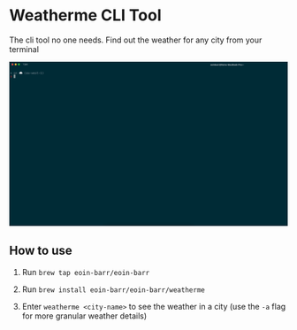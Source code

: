 # Weatherme CLI Tool

The cli tool no one needs. Find out the weather for any city from your terminal

![cli](assets/w12.gif)

## How to use

1. Run `brew tap eoin-barr/eoin-barr`

2. Run `brew install eoin-barr/eoin-barr/weatherme`

3. Enter `weatherme <city-name>` to see the weather in a city (use the `-a` flag for more granular weather details)
